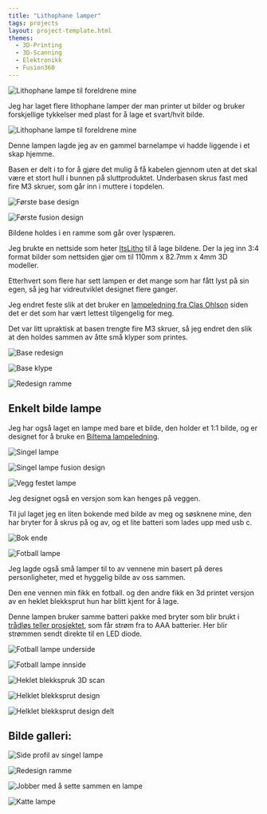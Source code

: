 ```yaml
---
title: "Lithophane lamper"
tags: projects
layout: project-template.html
themes:
  - 3D-Printing
  - 3D-Scanning
  - Elektronikk
  - Fusion360
---
```


![Lithophane lampe til foreldrene mine](/assets/images/Projects/Lithophane/ParentsLamp.jpg)

Jeg har laget flere lithophane lamper der man printer ut bilder og bruker forskjellige tykkelser med plast for å lage et svart/hvit bilde.

<div class="split"></div>

![Lithophane lampe til foreldrene mine](/assets/images/Projects/Lithophane/ParentsLamp.jpg)

<div class="section-box">

<div class="text-section">

Denne lampen lagde jeg av en gammel barnelampe vi hadde liggende i et skap hjemme.

Basen er delt i to for å gjøre det mulig å få kabelen gjennom uten at det skal være et stort hull i bunnen på sluttproduktet.
Underbasen skrus fast med fire M3 skruer, som går inn i muttere i topdelen.

</div>

<div class="image-section">

![Første base design](/assets/images/Projects/Lithophane/NightLightMount.png)

</div>

</div>

<div class="section-box">

<div class="image-section">

![Første fusion design](/assets/images/Projects/Lithophane/PictureFrame.png)

</div>

<div class="text-section">

Bildene holdes i en ramme som går over lyspæren.

Jeg brukte en nettside som heter [ItsLitho](https://itslitho.com/) til å lage bildene. Der la jeg inn 3:4 format bilder som nettsiden gjør om til 110mm x 82.7mm x 4mm 3D modeller.

</div>

</div>

<div class="section-box">

<div class="text-section">

Etterhvert som flere har sett lampen er det mange som har fått lyst på sin egen, så jeg har vidreutviklet designet flere ganger.

Jeg endret feste slik at det bruker en [lampeledning fra Clas Ohlson](https://www.clasohlson.com/no/Paeresokkel-med-ledning-E14/p/36-8569) siden det er det som har vært lettest tilgengelig for meg.

Det var litt upraktisk at basen trengte fire M3 skruer, så jeg endret den slik at den holdes sammen av åtte små klyper som printes. 

</div>

<div class="image-section">

![Base redesign](/assets/images/Projects/Lithophane/RedesignBase.png)

</div>

</div>

<div class="section-box">

<div class="image-section">

![Base klype](/assets/images/Projects/Lithophane/RedesignClip.png)

</div>

<div class="image-section">

![Redesign ramme](/assets/images/Projects/Lithophane/RedesignFrame.png)

</div>

</div>

<div class="bigspacer"></div>

<div class="section-box">

<div class="text-section">

## Enkelt bilde lampe

Jeg har også laget en lampe med bare et bilde, den holder et 1:1 bilde, og er designet for å bruke en [Biltema lampeledning](https://www.biltema.no/bygg/elinstallasjoner/uttak/lampeledning-e14-2000040670).

![Singel lampe](/assets/images/Projects/Lithophane/SingleLamp.jpg)

</div>

<div class="image-section">

![Singel lampe fusion design](/assets/images/Projects/Lithophane/SingleLampFusion.png)

</div>

</div>

<div class="section-box">

<div class="image-section">

![Vegg festet lampe](/assets/images/Projects/Lithophane/WallLamp.png)

</div>

<div class="text-section">

Jeg designet også en versjon som kan henges på veggen.

</div>

</div>

<div class="section-box">

<div class="text-section">

Til jul laget jeg en liten bokende med bilde av meg og søsknene mine, den har bryter for å skrus på og av, og et lite batteri som lades upp med usb c.

</div>

<div class="image-section">

![Bok ende](/assets/images/Projects/Lithophane/ChristmasGift.gif)

</div>

</div>

<div class="section-box">

<div class="image-section">

![Fotball lampe](/assets/images/Projects/Lithophane/FotballFront.jpg)

</div>

<div class="text-section">

Jeg lagde også små lamper til to av vennene min basert på deres personligheter, med et hyggelig bilde av oss sammen.

Den ene vennen min fikk en fotball. og den andre fikk en 3d printet versjon av en heklet blekksprut hun har blitt kjent for å lage.

Denne lampen bruker samme batteri pakke med bryter som blir brukt i [trådløs teller prosjektet](/projects/project2/), som får strøm fra to AAA batterier. Her blir strømmen sendt direkte til en LED diode.

</div>

</div>

<div class="section-box">

<div class="image-section">

![Fotball lampe underside](/assets/images/Projects/Lithophane/FotballUnderside.jpg)

</div>

<div class="image-section">

![Fotball lampe innside](/assets/images/Projects/Lithophane/FotballInside.jpg)

</div>

</div>

<div class="section-box">

<div class="image-section">

![Heklet blekkspruk 3D scan](/assets/images/Projects/Lithophane/CrochetSquid.jpg)

</div>

<div class="image-section">

![Helklet blekksprut design](/assets/images/Projects/Lithophane/CrochetSquidDesign.png)

![Helklet blekksprut design delt](/assets/images/Projects/Lithophane/CrochetSquidDesignSplit.png)

</div>

</div>

## Bilde galleri:

<div class="section-box">

<div class="image-section">

![Side profil av singel lampe](/assets/images/Projects/Lithophane/SingleLampSplit.png)

</div>

<div class="image-section">

![Redesign ramme](/assets/images/Projects/Lithophane/RedesignFrame.png)

</div>

</div>

<div class="section-box">

<div class="image-section">

![Jobber med å sette sammen en lampe](/assets/images/Projects/Lithophane/WorkingOnLamp.jpeg)

</div>

<div class="image-section">

![Katte lampe](/assets/images/Projects/Lithophane/CatLamp.jpeg)

</div>

</div>